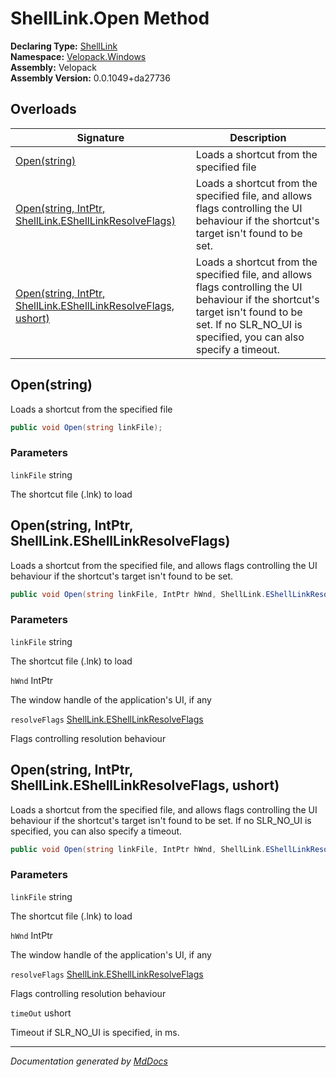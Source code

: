 ﻿<!--  
  <auto-generated>   
    The contents of this file were generated by a tool.  
    Changes to this file may be list if the file is regenerated  
  </auto-generated>   
-->

# ShellLink.Open Method

**Declaring Type:** [ShellLink](../index.md)  
**Namespace:** [Velopack.Windows](../../index.md)  
**Assembly:** Velopack  
**Assembly Version:** 0.0.1049+da27736

## Overloads

| Signature                                                                                                                   | Description                                                                                                                                                                                              |
| --------------------------------------------------------------------------------------------------------------------------- | -------------------------------------------------------------------------------------------------------------------------------------------------------------------------------------------------------- |
| [Open(string)](#openstring)                                                                                                 | Loads a shortcut from the specified file                                                                                                                                                                 |
| [Open(string, IntPtr, ShellLink.EShellLinkResolveFlags)](#openstring-intptr-shelllinkeshelllinkresolveflags)                | Loads a shortcut from the specified file, and allows flags controlling the UI behaviour if the shortcut's target isn't found to be set.                                                                  |
| [Open(string, IntPtr, ShellLink.EShellLinkResolveFlags, ushort)](#openstring-intptr-shelllinkeshelllinkresolveflags-ushort) | Loads a shortcut from the specified file, and allows flags controlling the UI behaviour if the shortcut's target isn't found to be set.  If no SLR\_NO\_UI is specified, you can also specify a timeout. |

## Open(string)

Loads a shortcut from the specified file

```csharp
public void Open(string linkFile);
```

### Parameters

`linkFile`  string

The shortcut file (.lnk) to load

## Open(string, IntPtr, ShellLink.EShellLinkResolveFlags)

Loads a shortcut from the specified file, and allows flags controlling the UI behaviour if the shortcut's target isn't found to be set.

```csharp
public void Open(string linkFile, IntPtr hWnd, ShellLink.EShellLinkResolveFlags resolveFlags);
```

### Parameters

`linkFile`  string

The shortcut file (.lnk) to load

`hWnd`  IntPtr

The window handle of the application's UI, if any

`resolveFlags`  [ShellLink.EShellLinkResolveFlags](../EShellLinkResolveFlags/index.md)

Flags controlling resolution behaviour

## Open(string, IntPtr, ShellLink.EShellLinkResolveFlags, ushort)

Loads a shortcut from the specified file, and allows flags controlling the UI behaviour if the shortcut's target isn't found to be set.  If no SLR\_NO\_UI is specified, you can also specify a timeout.

```csharp
public void Open(string linkFile, IntPtr hWnd, ShellLink.EShellLinkResolveFlags resolveFlags, ushort timeOut);
```

### Parameters

`linkFile`  string

The shortcut file (.lnk) to load

`hWnd`  IntPtr

The window handle of the application's UI, if any

`resolveFlags`  [ShellLink.EShellLinkResolveFlags](../EShellLinkResolveFlags/index.md)

Flags controlling resolution behaviour

`timeOut`  ushort

Timeout if SLR\_NO\_UI is specified, in ms.

___

*Documentation generated by [MdDocs](https://github.com/ap0llo/mddocs)*
